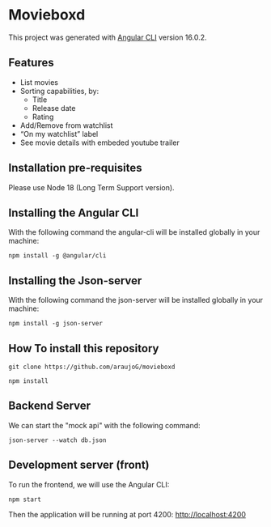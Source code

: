 # Movieboxd

This project was generated with [Angular CLI](https://github.com/angular/angular-cli) version 16.0.2.

## Features
  - List movies
  - Sorting capabilities, by:
    - Title
    - Release date
    - Rating
  - Add/Remove from watchlist
  - “On my watchlist” label
  - See movie details with embeded youtube trailer

## Installation pre-requisites

Please use Node 18 (Long Term Support version).

## Installing the Angular CLI

With the following command the angular-cli will be installed globally in your machine:

    npm install -g @angular/cli 

## Installing the Json-server

With the following command the json-server will be installed globally in your machine:

    npm install -g json-server

## How To install this repository

    git clone https://github.com/araujoG/movieboxd

    npm install

## Backend Server

We can start the "mock api" with the following command:

    json-server --watch db.json

## Development server (front)

To run the frontend, we will use the Angular CLI:
    
    npm start 

Then the application will be running at port 4200: [http://localhost:4200](http://localhost:4200)


